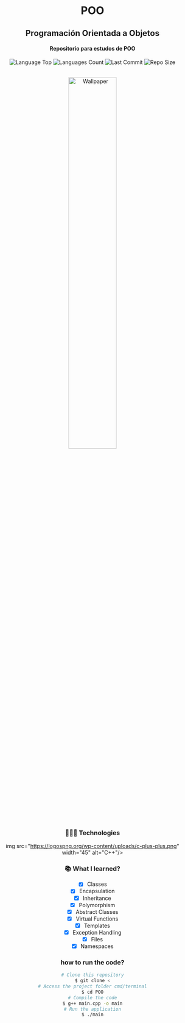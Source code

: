 <div align="center">
<h1>POO</h1>
<h2>Programación Orientada a Objetos</h2>
<h4>Repositorio para estudos de POO</h4>
<p>
<!-- Image Shields -->
<img  alt="Language Top"  src="https://img.shields.io/github/languages/top/Dcorder123/POO">
<img  alt="Languages Count"  src="https://img.shields.io/github/languages/count/Dcorder123/POO">
<img  alt="Last Commit"  src="https://img.shields.io/github/last-commit/Dcorder123/POO">
<img  alt="Repo Size"  src="https://img.shields.io/github/repo-size/Dcorder123/POO">
</a>
</p>
<br>

<img  alt="Wallpaper"  src="https://www.ateomomento.com.br/wp-content/uploads/2015/06/programacao-orientada-a-objetos.png" width="50%">

<br> 

### 👨🏻‍💻 Technologies
img src="https://logospng.org/wp-content/uploads/c-plus-plus.png" width="45" alt="C++"/>


### 📚 What I learned?
- [x] Classes
- [x] Encapsulation
- [x] Inheritance
- [x] Polymorphism
- [x] Abstract Classes
- [x] Virtual Functions
- [x] Templates
- [x] Exception Handling
- [x] Files
- [x] Namespaces

### how to run the code?
```bash
# Clone this repository
$ git clone <
# Access the project folder cmd/terminal
$ cd POO
# Compile the code
$ g++ main.cpp -o main
# Run the application
$ ./main
```

</div>


